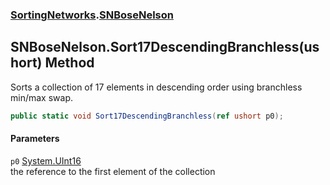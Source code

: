### [SortingNetworks](./SortingNetworks.md 'SortingNetworks').[SNBoseNelson](./SortingNetworks-SNBoseNelson.md 'SortingNetworks.SNBoseNelson')
## SNBoseNelson.Sort17DescendingBranchless(ushort) Method
Sorts a collection of 17 elements in descending order using branchless min/max swap.  
```csharp
public static void Sort17DescendingBranchless(ref ushort p0);
```
#### Parameters
<a name='SortingNetworks-SNBoseNelson-Sort17DescendingBranchless(ushort)-p0'></a>
`p0` [System.UInt16](https://docs.microsoft.com/en-us/dotnet/api/System.UInt16 'System.UInt16')  
the reference to the first element of the collection  
  
